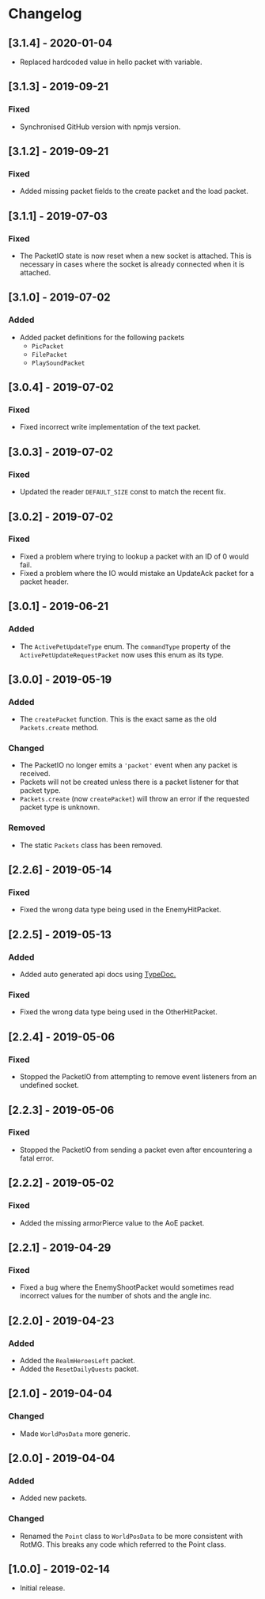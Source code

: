 # Changelog

## [3.1.4] - 2020-01-04

+ Replaced hardcoded value in hello packet with variable.

## [3.1.3] - 2019-09-21

### Fixed

+ Synchronised GitHub version with npmjs version.

## [3.1.2] - 2019-09-21

### Fixed

+ Added missing packet fields to the create packet and the load packet.

## [3.1.1] - 2019-07-03

### Fixed

+ The PacketIO state is now reset when a new socket is attached. This is necessary in cases where the socket is already connected when it is attached.

## [3.1.0] - 2019-07-02

### Added

+ Added packet definitions for the following packets
  + `PicPacket`
  + `FilePacket`
  + `PlaySoundPacket`

## [3.0.4] - 2019-07-02

### Fixed

+ Fixed incorrect write implementation of the text packet.

## [3.0.3] - 2019-07-02

### Fixed

+ Updated the reader `DEFAULT_SIZE` const to match the recent fix.

## [3.0.2] - 2019-07-02

### Fixed

+ Fixed a problem where trying to lookup a packet with an ID of 0 would fail.
+ Fixed a problem where the IO would mistake an UpdateAck packet for a packet header.

## [3.0.1] - 2019-06-21

### Added

+ The `ActivePetUpdateType` enum. The `commandType` property of the `ActivePetUpdateRequestPacket` now uses this enum as its type.

## [3.0.0] - 2019-05-19

### Added

+ The `createPacket` function. This is the exact same as the old `Packets.create` method.

### Changed

+ The PacketIO no longer emits a `'packet'` event when any packet is received.
+ Packets will not be created unless there is a packet listener for that packet type.
+ `Packets.create` (now `createPacket`) will throw an error if the requested packet type is unknown.

### Removed

+ The static `Packets` class has been removed.

## [2.2.6] - 2019-05-14

### Fixed

+ Fixed the wrong data type being used in the EnemyHitPacket.

## [2.2.5] - 2019-05-13

### Added

+ Added auto generated api docs using [TypeDoc.](https://typedoc.org/)

### Fixed

+ Fixed the wrong data type being used in the OtherHitPacket.

## [2.2.4] - 2019-05-06

### Fixed

+ Stopped the PacketIO from attempting to remove event listeners from an undefined socket.

## [2.2.3] - 2019-05-06

### Fixed

+ Stopped the PacketIO from sending a packet even after encountering a fatal error.

## [2.2.2] - 2019-05-02

### Fixed

+ Added the missing armorPierce value to the AoE packet.

## [2.2.1] - 2019-04-29

### Fixed

+ Fixed a bug where the EnemyShootPacket would sometimes read incorrect values for the number of shots and the angle inc.

## [2.2.0] - 2019-04-23

### Added

+ Added the `RealmHeroesLeft` packet.
+ Added the `ResetDailyQuests` packet.

## [2.1.0] - 2019-04-04

### Changed

+ Made `WorldPosData` more generic.

## [2.0.0] - 2019-04-04

### Added

+ Added new packets.

### Changed

+ Renamed the `Point` class to `WorldPosData` to be more consistent with RotMG. This breaks any code which referred to the Point class.

## [1.0.0] - 2019-02-14

+ Initial release.
